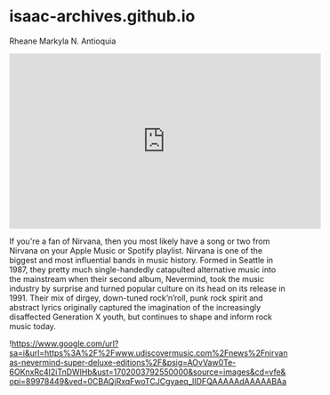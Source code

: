# isaac-archives.github.io
Rheane Markyla N. Antioquia

<iframe width="560" height="315" src="https://www.youtube.com/embed/PDgP4hN4OA4?si=Ix-PDeLiGX0FU0JL" title="YouTube video player" frameborder="0" allow="accelerometer; autoplay; clipboard-write; encrypted-media; gyroscope; picture-in-picture; web-share" allowfullscreen></iframe>

If you're a fan of Nirvana, then you most likely have a song or two from Nirvana on your Apple Music or Spotify playlist. Nirvana is one of the biggest and most influential bands in music history. Formed in Seattle in 1987, they pretty much single-handedly catapulted alternative music into the mainstream when their second album, Nevermind, took the music industry by surprise and turned popular culture on its head on its release in 1991. Their mix of dirgey, down-tuned rock’n’roll, punk rock spirit and abstract lyrics originally captured the imagination of the increasingly disaffected Generation X youth, but continues to shape and inform rock music today.

!https://www.google.com/url?sa=i&url=https%3A%2F%2Fwww.udiscovermusic.com%2Fnews%2Fnirvanas-nevermind-super-deluxe-editions%2F&psig=AOvVaw0Te-6OKnxRc4I2iTnDWlHb&ust=1702003792550000&source=images&cd=vfe&opi=89978449&ved=0CBAQjRxqFwoTCJCgyaeq_IIDFQAAAAAdAAAAABAa

